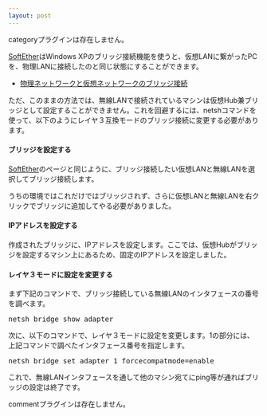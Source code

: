 ```yaml
---
layout: post
---
```

<p><span class="error">categoryプラグインは存在しません。</span></p>
<p><a href="http://www.softether.com/jp/">SoftEther</a>はWindows XPのブリッジ接続機能を使うと、仮想LANに繋がったPCを、物理LANに接続したのと同じ状態にすることができます。</p>
<ul>
<li><a href="http://www.softether.com/jp/manual/bridge.aspx">物理ネットワークと仮想ネットワークのブリッジ接続</a></li>
</ul>
<p>ただ、このままの方法では、無線LANで接続されているマシンは仮想Hub兼ブリッジとして設定することができません。これを回避するには、netshコマンドを使って、以下のようにレイヤ３互換モードのブリッジ接続に変更する必要があります。</p>
<h4>ブリッジを設定する</h4>
<p><a href="http://www.softether.com/jp/">SoftEther</a>のページと同じように、ブリッジ接続したい仮想LANと無線LANを選択してブリッジ接続します。</p>
<p>うちの環境ではこれだけではブリッジされず、さらに仮想LANと無線LANを右クリックでブリッジに追加してやる必要がありました。</p>
<h4>IPアドレスを設定する</h4>
<p>作成されたブリッジに、IPアドレスを設定します。ここでは、仮想Hubがブリッジを設定するマシン上にあるため、固定のIPアドレスを設定しました。</p>
<h4>レイヤ３モードに設定を変更する</h4>
<p>まず下記のコマンドで、ブリッジ接続している無線LANのインタフェースの番号を調べます。</p>
<pre>netsh bridge show adapter
</pre>
<p>次に、以下のコマンドで、レイヤ３モードに設定を変更します。1の部分には、上記コマンドで調べたインタフェース番号を指定します。</p>
<pre>netsh bridge set adapter 1 forcecompatmode=enable
</pre>
<p>これで、無線LANインタフェースを通して他のマシン宛てにping等が通ればブリッジの設定は終了です。</p>
<p><span class="error">commentプラグインは存在しません。</span> </p>
